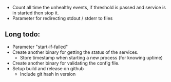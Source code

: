 * Count all time the unhealthy events, if threshold is passed and 
    service is in started then stop it.
* Parameter for redirecting stdout / stderr to files

## Long todo:
* Parameter "start-if-failed"
* Create another binary for getting the status of the services.
    * Store timestamp when starting a new process (for knowing uptime)
* Create another binary for validating the config file.
* Setup build and release on github
    * Include git hash in version